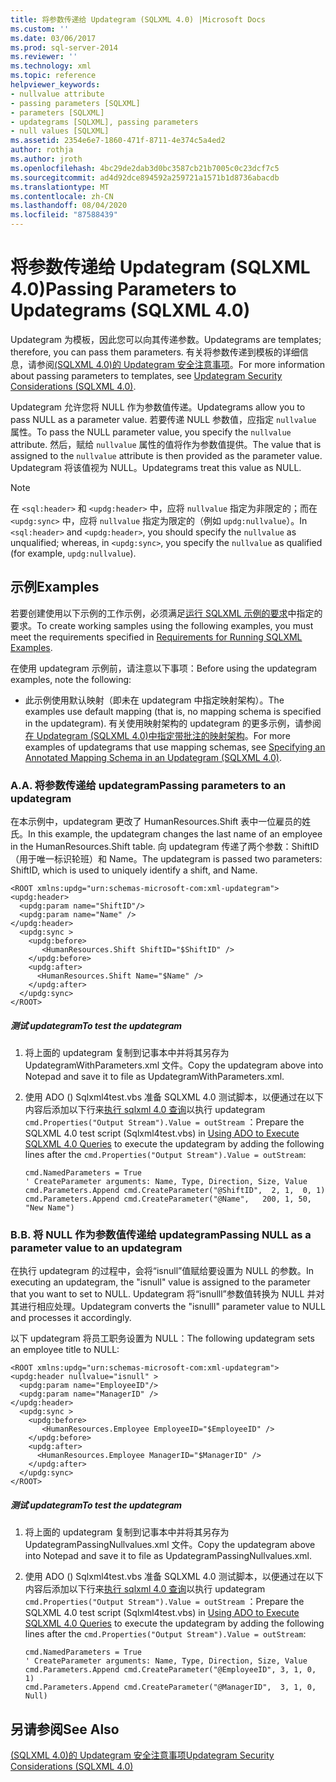 ```yaml
---
title: 将参数传递给 Updategram (SQLXML 4.0) |Microsoft Docs
ms.custom: ''
ms.date: 03/06/2017
ms.prod: sql-server-2014
ms.reviewer: ''
ms.technology: xml
ms.topic: reference
helpviewer_keywords:
- nullvalue attribute
- passing parameters [SQLXML]
- parameters [SQLXML]
- updategrams [SQLXML], passing parameters
- null values [SQLXML]
ms.assetid: 2354e6e7-1860-471f-8711-4e374c5a4ed2
author: rothja
ms.author: jroth
ms.openlocfilehash: 4bc29de2dab3d0bc3587cb21b7005c0c23dcf7c5
ms.sourcegitcommit: ad4d92dce894592a259721a1571b1d8736abacdb
ms.translationtype: MT
ms.contentlocale: zh-CN
ms.lasthandoff: 08/04/2020
ms.locfileid: "87588439"
---
```

# <a name="passing-parameters-to-updategrams-sqlxml-40"></a><span data-ttu-id="7365a-102">将参数传递给 Updategram (SQLXML 4.0)</span><span class="sxs-lookup"><span data-stu-id="7365a-102">Passing Parameters to Updategrams (SQLXML 4.0)</span></span>
  <span data-ttu-id="7365a-103">Updategram 为模板，因此您可以向其传递参数。</span><span class="sxs-lookup"><span data-stu-id="7365a-103">Updategrams are templates; therefore, you can pass them parameters.</span></span> <span data-ttu-id="7365a-104">有关将参数传递到模板的详细信息，请参阅[&#40;SQLXML 4.0&#41;的 Updategram 安全注意事项](../security/updategram-security-considerations-sqlxml-4-0.md)。</span><span class="sxs-lookup"><span data-stu-id="7365a-104">For more information about passing parameters to templates, see [Updategram Security Considerations &#40;SQLXML 4.0&#41;](../security/updategram-security-considerations-sqlxml-4-0.md).</span></span>  
  
 <span data-ttu-id="7365a-105">Updategram 允许您将 NULL 作为参数值传递。</span><span class="sxs-lookup"><span data-stu-id="7365a-105">Updategrams allow you to pass NULL as a parameter value.</span></span> <span data-ttu-id="7365a-106">若要传递 NULL 参数值，应指定 `nullvalue` 属性。</span><span class="sxs-lookup"><span data-stu-id="7365a-106">To pass the NULL parameter value, you specify the `nullvalue` attribute.</span></span> <span data-ttu-id="7365a-107">然后，赋给 `nullvalue` 属性的值将作为参数值提供。</span><span class="sxs-lookup"><span data-stu-id="7365a-107">The value that is assigned to the `nullvalue` attribute is then provided as the parameter value.</span></span> <span data-ttu-id="7365a-108">Updategram 将该值视为 NULL。</span><span class="sxs-lookup"><span data-stu-id="7365a-108">Updategrams treat this value as NULL.</span></span>  
  
> [!NOTE]  
>  <span data-ttu-id="7365a-109">在 `<sql:header>` 和 `<updg:header>` 中，应将 `nullvalue` 指定为非限定的；而在 `<updg:sync>` 中，应将 `nullvalue` 指定为限定的（例如 `updg:nullvalue`）。</span><span class="sxs-lookup"><span data-stu-id="7365a-109">In `<sql:header>` and `<updg:header>`, you should specify the `nullvalue` as unqualified; whereas, in `<updg:sync>`, you specify the `nullvalue` as qualified (for example, `updg:nullvalue`).</span></span>  
  
## <a name="examples"></a><span data-ttu-id="7365a-110">示例</span><span class="sxs-lookup"><span data-stu-id="7365a-110">Examples</span></span>  
 <span data-ttu-id="7365a-111">若要创建使用以下示例的工作示例，必须满足[运行 SQLXML 示例的要求](../../sqlxml/requirements-for-running-sqlxml-examples.md)中指定的要求。</span><span class="sxs-lookup"><span data-stu-id="7365a-111">To create working samples using the following examples, you must meet the requirements specified in [Requirements for Running SQLXML Examples](../../sqlxml/requirements-for-running-sqlxml-examples.md).</span></span>  
  
 <span data-ttu-id="7365a-112">在使用 updategram 示例前，请注意以下事项：</span><span class="sxs-lookup"><span data-stu-id="7365a-112">Before using the updategram examples, note the following:</span></span>  
  
-   <span data-ttu-id="7365a-113">此示例使用默认映射（即未在 updategram 中指定映射架构）。</span><span class="sxs-lookup"><span data-stu-id="7365a-113">The examples use default mapping (that is, no mapping schema is specified in the updategram).</span></span> <span data-ttu-id="7365a-114">有关使用映射架构的 updategram 的更多示例，请参阅[在 Updategram &#40;SQLXML 4.0&#41;中指定带批注的映射架构](specifying-an-annotated-mapping-schema-in-an-updategram-sqlxml-4-0.md)。</span><span class="sxs-lookup"><span data-stu-id="7365a-114">For more examples of updategrams that use mapping schemas, see [Specifying an Annotated Mapping Schema in an Updategram &#40;SQLXML 4.0&#41;](specifying-an-annotated-mapping-schema-in-an-updategram-sqlxml-4-0.md).</span></span>  
  
### <a name="a-passing-parameters-to-an-updategram"></a><span data-ttu-id="7365a-115">A.</span><span class="sxs-lookup"><span data-stu-id="7365a-115">A.</span></span> <span data-ttu-id="7365a-116">将参数传递给 updategram</span><span class="sxs-lookup"><span data-stu-id="7365a-116">Passing parameters to an updategram</span></span>  
 <span data-ttu-id="7365a-117">在本示例中，updategram 更改了 HumanResources.Shift 表中一位雇员的姓氏。</span><span class="sxs-lookup"><span data-stu-id="7365a-117">In this example, the updategram changes the last name of an employee in the HumanResources.Shift table.</span></span> <span data-ttu-id="7365a-118">向 updategram 传递了两个参数：ShiftID（用于唯一标识轮班）和 Name。</span><span class="sxs-lookup"><span data-stu-id="7365a-118">The updategram is passed two parameters: ShiftID, which is used to uniquely identify a shift, and Name.</span></span>  
  
```  
<ROOT xmlns:updg="urn:schemas-microsoft-com:xml-updategram">  
<updg:header>  
  <updg:param name="ShiftID"/>  
  <updg:param name="Name" />  
</updg:header>  
  <updg:sync >  
    <updg:before>  
       <HumanResources.Shift ShiftID="$ShiftID" />  
    </updg:before>  
    <updg:after>  
      <HumanResources.Shift Name="$Name" />  
    </updg:after>  
  </updg:sync>  
</ROOT>  
```  
  
##### <a name="to-test-the-updategram"></a><span data-ttu-id="7365a-119">测试 updategram</span><span class="sxs-lookup"><span data-stu-id="7365a-119">To test the updategram</span></span>  
  
1.  <span data-ttu-id="7365a-120">将上面的 updategram 复制到记事本中并将其另存为 UpdategramWithParameters.xml 文件。</span><span class="sxs-lookup"><span data-stu-id="7365a-120">Copy the updategram above into Notepad and save it to file as UpdategramWithParameters.xml.</span></span>  
  
2.  <span data-ttu-id="7365a-121">使用 ADO () Sqlxml4test.vbs 准备 SQLXML 4.0 测试脚本，以便通过在以下内容后添加以下行来[执行 sqlxml 4.0 查询](../../sqlxml/using-ado-to-execute-sqlxml-4-0-queries.md)以执行 updategram `cmd.Properties("Output Stream").Value = outStream` ：</span><span class="sxs-lookup"><span data-stu-id="7365a-121">Prepare the SQLXML 4.0 test script (Sqlxml4test.vbs) in [Using ADO to Execute SQLXML 4.0 Queries](../../sqlxml/using-ado-to-execute-sqlxml-4-0-queries.md) to execute the updategram by adding the following lines after the `cmd.Properties("Output Stream").Value = outStream`:</span></span>  
  
    ```  
    cmd.NamedParameters = True  
    ' CreateParameter arguments: Name, Type, Direction, Size, Value  
    cmd.Parameters.Append cmd.CreateParameter("@ShiftID",  2, 1,  0, 1)  
    cmd.Parameters.Append cmd.CreateParameter("@Name",   200, 1, 50, "New Name")  
    ```  
  
### <a name="b-passing-null-as-a-parameter-value-to-an-updategram"></a><span data-ttu-id="7365a-122">B.</span><span class="sxs-lookup"><span data-stu-id="7365a-122">B.</span></span> <span data-ttu-id="7365a-123">将 NULL 作为参数值传递给 updategram</span><span class="sxs-lookup"><span data-stu-id="7365a-123">Passing NULL as a parameter value to an updategram</span></span>  
 <span data-ttu-id="7365a-124">在执行 updategram 的过程中，会将“isnull”值赋给要设置为 NULL 的参数。</span><span class="sxs-lookup"><span data-stu-id="7365a-124">In executing an updategram, the "isnull" value is assigned to the parameter that you want to set to NULL.</span></span> <span data-ttu-id="7365a-125">Updategram 将“isnulll”参数值转换为 NULL 并对其进行相应处理。</span><span class="sxs-lookup"><span data-stu-id="7365a-125">Updategram converts the "isnulll" parameter value to NULL and processes it accordingly.</span></span>  
  
 <span data-ttu-id="7365a-126">以下 updategram 将员工职务设置为 NULL：</span><span class="sxs-lookup"><span data-stu-id="7365a-126">The following updategram sets an employee title to NULL:</span></span>  
  
```  
<ROOT xmlns:updg="urn:schemas-microsoft-com:xml-updategram">  
<updg:header nullvalue="isnull" >  
  <updg:param name="EmployeeID"/>  
  <updg:param name="ManagerID" />  
</updg:header>  
  <updg:sync >  
    <updg:before>  
       <HumanResources.Employee EmployeeID="$EmployeeID" />  
    </updg:before>  
    <updg:after>  
      <HumanResources.Employee ManagerID="$ManagerID" />  
    </updg:after>  
  </updg:sync>  
</ROOT>  
```  
  
##### <a name="to-test-the-updategram"></a><span data-ttu-id="7365a-127">测试 updategram</span><span class="sxs-lookup"><span data-stu-id="7365a-127">To test the updategram</span></span>  
  
1.  <span data-ttu-id="7365a-128">将上面的 updategram 复制到记事本中并将其另存为 UpdategramPassingNullvalues.xml 文件。</span><span class="sxs-lookup"><span data-stu-id="7365a-128">Copy the updategram above into Notepad and save it to file as UpdategramPassingNullvalues.xml.</span></span>  
  
2.  <span data-ttu-id="7365a-129">使用 ADO () Sqlxml4test.vbs 准备 SQLXML 4.0 测试脚本，以便通过在以下内容后添加以下行来[执行 sqlxml 4.0 查询](../../sqlxml/using-ado-to-execute-sqlxml-4-0-queries.md)以执行 updategram `cmd.Properties("Output Stream").Value = outStream` ：</span><span class="sxs-lookup"><span data-stu-id="7365a-129">Prepare the SQLXML 4.0 test script (Sqlxml4test.vbs) in [Using ADO to Execute SQLXML 4.0 Queries](../../sqlxml/using-ado-to-execute-sqlxml-4-0-queries.md) to execute the updategram by adding the following lines after the `cmd.Properties("Output Stream").Value = outStream`:</span></span>  
  
    ```  
    cmd.NamedParameters = True  
    ' CreateParameter arguments: Name, Type, Direction, Size, Value   
    cmd.Parameters.Append cmd.CreateParameter("@EmployeeID", 3, 1, 0, 1)  
    cmd.Parameters.Append cmd.CreateParameter("@ManagerID",  3, 1, 0, Null)  
    ```  
  
## <a name="see-also"></a><span data-ttu-id="7365a-130">另请参阅</span><span class="sxs-lookup"><span data-stu-id="7365a-130">See Also</span></span>  
 [<span data-ttu-id="7365a-131">&#40;SQLXML 4.0&#41;的 Updategram 安全注意事项</span><span class="sxs-lookup"><span data-stu-id="7365a-131">Updategram Security Considerations &#40;SQLXML 4.0&#41;</span></span>](../security/updategram-security-considerations-sqlxml-4-0.md)  
  
  
